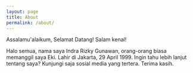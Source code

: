 ```yaml
---
layout: page
title: About
permalink: /about/
---
```


Assalamu'alaikum, Selamat Datang! Salam kenal!

Halo semua, nama saya Indra Rizky Gunawan, orang-orang biasa memanggil saya Eki. Lahir di Jakarta, 29 April 1999. Ingin tahu lebih lanjut tentang saya? Kunjungi saja sosial media yang tertera. Terima kasih.
